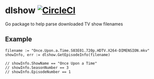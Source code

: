 # dlshow [![CircleCI](https://circleci.com/gh/danesparza/dlshow.svg?style=shield)](https://circleci.com/gh/danesparza/dlshow)
Go package to help parse downloaded TV show filenames

## Example

```golang
filename := "Once.Upon.a.Time.S03E01.720p.HDTV.X264-DIMENSION.mkv"
showInfo, err := dlshow.GetEpisodeInfo(filename)

// showInfo.ShowName == "Once Upon a Time"
// showInfo.SeasonNumber == 3
// showInfo.EpisodeNumber == 1
```
